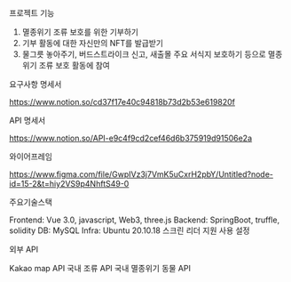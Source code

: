 프로젝트 기능

1. 멸종위기 조류 보호를 위한 기부하기
2. 기부 활동에 대한 자신만의 NFT를 발급받기
3. 물그릇 놓아주기, 버드스트라이크 신고, 새출몰 주요 서식지 보호하기 등으로 멸종위기 조류 보호 활동에 참여

요구사항 명세서

https://www.notion.so/cd37f17e40c94818b73d2b53e619820f

API 명세서

https://www.notion.so/API-e9c4f9cd2cef46d6b375919d91506e2a

와이어프레임

https://www.figma.com/file/GwpIVz3j7VmK5uCxrH2pbY/Untitled?node-id=15-2&t=hiy2VS9p4NhftS49-0

주요기술스택
 	
Frontend: Vue 3.0, javascript, Web3, three.js
Backend: SpringBoot,  truffle, solidity
DB: MySQL
Infra: Ubuntu 20.10.18
스크린 리더 지원 사용 설정

외부 API

Kakao map API
국내 조류 API
국내 멸종위기 동물 API
